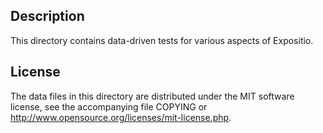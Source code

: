 Description
------------

This directory contains data-driven tests for various aspects of Expositio.

License
--------

The data files in this directory are distributed under the MIT software
license, see the accompanying file COPYING or
http://www.opensource.org/licenses/mit-license.php.

